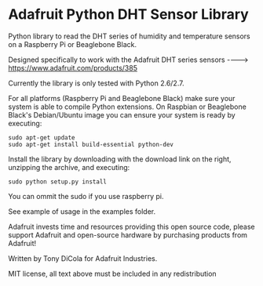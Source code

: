 Adafruit Python DHT Sensor Library
==================================

Python library to read the DHT series of humidity and temperature sensors on a Raspberry Pi or Beaglebone Black.

Designed specifically to work with the Adafruit DHT series sensors ----> https://www.adafruit.com/products/385

Currently the library is only tested with Python 2.6/2.7.

For all platforms (Raspberry Pi and Beaglebone Black) make sure your system is able to compile Python extensions.  On Raspbian or Beaglebone Black's Debian/Ubuntu image you can ensure your system is ready by executing:

````
sudo apt-get update
sudo apt-get install build-essential python-dev
````

Install the library by downloading with the download link on the right, unzipping the archive, and executing:

````
sudo python setup.py install
````
You can ommit the sudo if you use raspberry pi.

See example of usage in the examples folder.

Adafruit invests time and resources providing this open source code, please support Adafruit and open-source hardware by purchasing products from Adafruit!

Written by Tony DiCola for Adafruit Industries.

MIT license, all text above must be included in any redistribution
